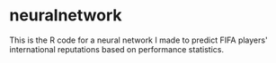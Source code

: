 # neuralnetwork
This is the R code for a neural network I made to predict FIFA players' international reputations based on performance statistics.
